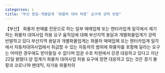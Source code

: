 ```yaml
---
categories: i
title: "부산 용달·개별업계 ‘화물차 대여 허용’ 요구에 강력 반발"
---
```

【부산】 화물차 판매를 전문으로 하는 일부 매매업체 또는 렌터카업계 일각에서 제기하는 화물차 대여사업 허용 요구 움직임에 대해 부산지역 용달과 개별화물업계가 강력 반발하고 있다.부산지역 용달과 개별화물업계는 화물차 매매업체 또는 렌터카업계 일각에서 자동차대여사업에서 취급할 수 있는 자동차의 범위에 화물차를 포함해 달라는 요구는 어떠한 경우에도 받아들일 수 없다며 업권 수호 차원에서 강경 대응하고 있다고 지난 22일 밝혔다.양 업계가 화물차 대여사업 허용 요구에 정면 대응하고 있는 것은 경기 불황과 코로나19 팬데믹, 자가용 화물차의